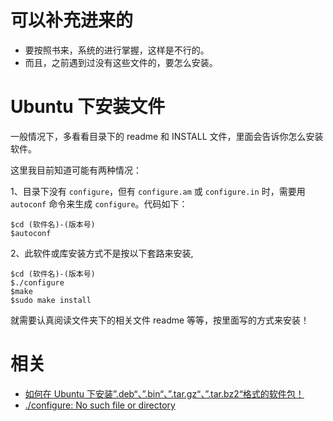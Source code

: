 

# 可以补充进来的

- 要按照书来，系统的进行掌握，这样是不行的。
- 而且，之前遇到过没有这些文件的，要怎么安装。

# Ubuntu 下安装文件

一般情况下，多看看目录下的 readme 和 INSTALL 文件，里面会告诉你怎么安装软件。

这里我目前知道可能有两种情况：

1、目录下没有 `configure`，但有 `configure.am` 或 `configure.in` 时，需要用 `autoconf` 命令来生成 `configure`。代码如下：

```
$cd (软件名)-(版本号)
$autoconf
```

2、此软件或库安装方式不是按以下套路来安装,

```
$cd (软件名)-(版本号)
$./configure
$make
$sudo make install
```

就需要认真阅读文件夹下的相关文件 readme 等等，按里面写的方式来安装！




# 相关

- [如何在 Ubuntu 下安装”.deb“、”.bin“、”.tar.gz“、”.tar.bz2“格式的软件包！](https://blog.csdn.net/zyz511919766/article/details/7574040)
- [./configure: No such file or directory](https://www.cnblogs.com/niocai/archive/2011/07/14/2106088.html)
